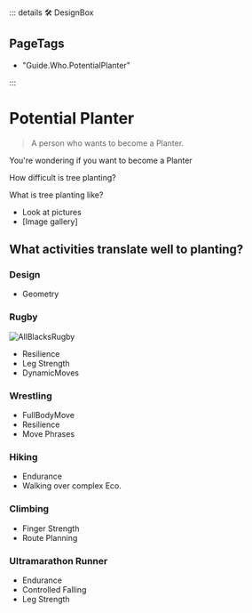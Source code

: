 ::: details 🛠 <dev>DesignBox</dev> 

<h2>PageTags</h2>

- "Guide.Who.PotentialPlanter"

:::

# Potential Planter

> A person who wants to become a Planter.

You're wondering if you want to become a Planter

How difficult is tree planting?

What is tree planting like?

- Look at pictures
- [Image gallery]



## What activities translate well to planting?

### Design
- Geometry

### Rugby

![AllBlacksRugby](/guide/AllBlacksRugby.jpg)

- Resilience
- Leg Strength
- DynamicMoves

### Wrestling
- FullBodyMove
- Resilience
- Move Phrases

### Hiking
- Endurance
- Walking over complex Eco.

### Climbing
- Finger Strength
- Route Planning

### Ultramarathon Runner
- Endurance
- Controlled Falling
- Leg Strength

